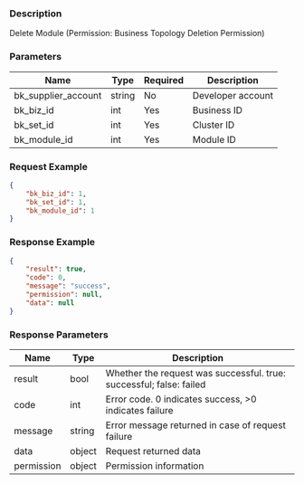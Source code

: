 ### Description

Delete Module (Permission: Business Topology Deletion Permission)

### Parameters

| Name                | Type   | Required | Description       |
|---------------------|--------|----------|-------------------|
| bk_supplier_account | string | No       | Developer account |
| bk_biz_id           | int    | Yes      | Business ID       |
| bk_set_id           | int    | Yes      | Cluster ID        |
| bk_module_id        | int    | Yes      | Module ID         |

### Request Example

```json
{
    "bk_biz_id": 1,
    "bk_set_id": 1,
    "bk_module_id": 1
}
```

### Response Example

```json
{
    "result": true,
    "code": 0,
    "message": "success",
    "permission": null,
    "data": null
}
```

### Response Parameters

| Name       | Type   | Description                                                         |
|------------|--------|---------------------------------------------------------------------|
| result     | bool   | Whether the request was successful. true: successful; false: failed |
| code       | int    | Error code. 0 indicates success, >0 indicates failure               |
| message    | string | Error message returned in case of request failure                   |
| data       | object | Request returned data                                               |
| permission | object | Permission information                                              |
